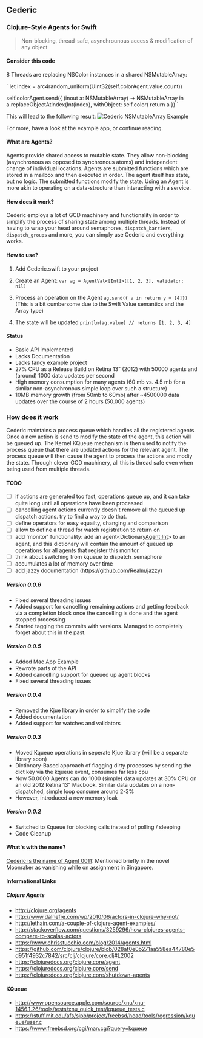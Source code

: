 ## Cederic
### Clojure-Style Agents for Swift

> Non-blocking, thread-safe, asynchrounous access & modification of any object

#### Consider this code
8 Threads are replacing NSColor instances in a shared NSMutableArray:

`
let index = arc4random_uniform(UInt32(self.colorAgent.value.count))
            
self.colorAgent.send({ (inout a: NSMutableArray) -> NSMutableArray in
    a.replaceObjectAtIndex(Int(index), withObject: self.color)
    return a
    })
`

This will lead to the following result:
![Cederic NSMutableArray Example](cederic-nsmut.gif)

For more, have a look at the example app, or continue reading.

#### What are Agents?
Agents provide shared access to mutable state. They allow non-blocking (asynchronous as opposed to synchronous atoms) and independent change of individual locations. Agents are submitted functions which are stored in a mailbox and then executed in order. The agent itself has state, but no logic. The submitted functions modify the state. Using an Agent is more akin to operating on a data-structure than interacting with a service.

#### How does it work?
Cederic employs a lot of GCD machinery and functionality in order to simplify the process of sharing state among multiple threads. Instead of having to wrap your head around semaphores, `dispatch_barriers`, `dispatch_groups` and more, you can simply use Cederic and everything works.

#### How to use?
1. Add Cederic.swift to your project
2. Create an Agent:
`
var ag = AgentVal<[Int]>([1, 2, 3], validator: nil)
`
3. Process an operation on the Agent
`
ag.send({ v in return y + [4]})
`
(This is a bit cumbersome due to the Swift Value semantics and the Array type)

4. The state will be updated
`
println(ag.value)
// returns [1, 2, 3, 4]
`

#### Status
- Basic API implemented
- Lacks Documentation
- Lacks fancy example project
- 27% CPU as a Release Build on Retina 13" (2012) with 50000 agents and (around) 1000 data updates per second
- High memory consumption for many agents (60 mb vs. 4.5 mb for a similar non-asynchronous simple loop over such a structure)
- 10MB memory growth (from 50mb to 60mb) after ~4500000 data updates over the course of 2 hours (50.000 agents) 

### How does it work
Cederic maintains a process queue which handles all the registered agents.
Once a new action is send to modify the state of the agent, this action will be queued up.
The Kernel KQueue mechanism is then used to notify the process queue that there are updated
actions for the relevant agent. The process queue will then cause the agent to process the
actions and modiy the state. Through clever GCD machinery, all this is thread safe even when
being used from multiple threads.

#### TODO
- [ ] if actions are generated too fast, operations queue up, and it can take quite long until all operations have been processed
- [ ] cancelling agent actions currently doesn't remove all the queued up dispatch actions. try to find a way to do that.
- [ ] define operators for easy equailty, changing and comparison
- [ ] allow to define a thread for watch registration to return on
- [ ] add 'monitor' functionality: add an agent<Dictionary<Agent:Int>> to an agent, and this dictionary will contain the amount of queued up operations for all agents that register this monitor.
- [ ] think about switching from kqueue to dispatch_semaphore
- [ ] accumulates a lot of memory over time
- [ ] add jazzy documentation (https://github.com/Realm/jazzy)

##### Version 0.0.6
- Fixed several threading issues
- Added support for cancelling remaining actions and getting feedback via a completion block once the cancelling is done and the agent stopped processing
- Started tagging the commits with versions. Managed to completely forget about this in the past.

##### Version 0.0.5
- Added Mac App Example
- Rewrote parts of the API
- Added cancelling support for queued up agent blocks
- Fixed several threading issues

##### Version 0.0.4
- Removed the Kjue library in order to simplify the code
- Added documentation
- Added support for watches and validators

##### Version 0.0.3
- Moved Kqueue operations in seperate Kjue library (will be a separate library soon)
- Dictionary-Based approach of flagging dirty processes by sending the dict key via the kqueue event, consumes far less cpu
- Now 50.0000 Agents can do 1000 (simple) data updates at 30% CPU on an old 2012 Retina 13" Macbook.
  Similar data updates on a non-dispatched, simple loop consume around 2-3%
- However, introduced a new memory leak

##### Version 0.0.2
- Switched to Kqueue for blocking calls instead of polling / sleeping
- Code Cleanup

#### What's with the name?
[Cederic is the name of Agent 0011](http://en.wikipedia.org/wiki/00_Agent): Mentioned briefly in the novel Moonraker as vanishing while on assignment in Singapore.


#### Informational Links

##### Clojure Agents
* http://clojure.org/agents
* http://www.dalnefre.com/wp/2010/06/actors-in-clojure-why-not/
* http://lethain.com/a-couple-of-clojure-agent-examples/
* http://stackoverflow.com/questions/3259296/how-clojures-agents-compare-to-scalas-actors
* https://www.chrisstucchio.com/blog/2014/agents.html
* https://github.com/clojure/clojure/blob/028af0e0b271aa558ea44780e5d951f4932c7842/src/clj/clojure/core.clj#L2002
* https://clojuredocs.org/clojure.core/agent
* https://clojuredocs.org/clojure.core/send
* https://clojuredocs.org/clojure.core/shutdown-agents

#### KQueue
* http://www.opensource.apple.com/source/xnu/xnu-1456.1.26/tools/tests/xnu_quick_test/kqueue_tests.c
* https://stuff.mit.edu/afs/sipb/project/freebsd/head/tools/regression/kqueue/user.c
* https://www.freebsd.org/cgi/man.cgi?query=kqueue
